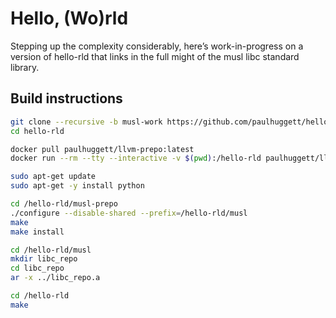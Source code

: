 # Hello, (Wo)rld

Stepping up the complexity considerably, here’s work-in-progress on a version of hello-rld that links in the full might of the musl libc standard library.

## Build instructions

~~~bash
git clone --recursive -b musl-work https://github.com/paulhuggett/hello-rld/
cd hello-rld

docker pull paulhuggett/llvm-prepo:latest
docker run --rm --tty --interactive -v $(pwd):/hello-rld paulhuggett/llvm-prepo:latest

sudo apt-get update
sudo apt-get -y install python

cd /hello-rld/musl-prepo
./configure --disable-shared --prefix=/hello-rld/musl
make
make install

cd /hello-rld/musl
mkdir libc_repo
cd libc_repo
ar -x ../libc_repo.a

cd /hello-rld
make
~~~

